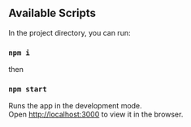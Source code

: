 ## Available Scripts

In the project directory, you can run:

### `npm i`
then
### `npm start`

Runs the app in the development mode.<br />
Open [http://localhost:3000](http://localhost:3000) to view it in the browser.
